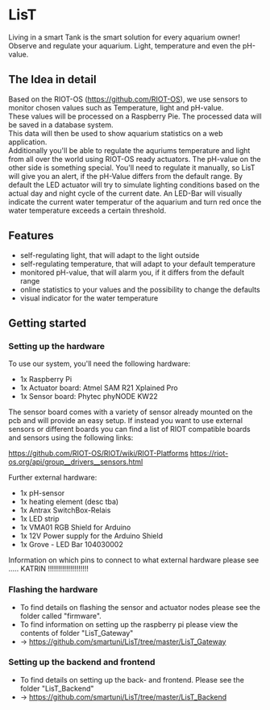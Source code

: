 # LisT

Living in a smart Tank is the smart solution for every aquarium owner!  
Observe and regulate your aquarium. Light, temperature and even the pH-value.

## The Idea in detail

Based on the RIOT-OS (https://github.com/RIOT-OS), we use sensors to monitor chosen values such as
Temperature, light and pH-value.  
These values will be processed on a Raspberry Pie. The processed data will be saved in a database system.  
This data will then be used to show aquarium statistics on a web application.  
Additionally you'll be able to regulate the aquriums temperature and light from all over the world using RIOT-OS ready actuators. The pH-value on the other side is something special. You'll need to regulate it manually, so LisT will give you an alert, if the pH-Value differs from the default range.
By default the LED actuator will try to simulate lighting conditions based on the actual day and night cycle of the current date. An LED-Bar will visually indicate the current water temperatur of the aquarium and turn red once the water temperature exceeds a certain threshold.

## Features

* self-regulating light, that will adapt to the light outside
* self-regulating temperature, that will adapt to your default temperature
* monitored pH-value, that will alarm you, if it differs from the default range
* online statistics to your values and the possibility to change the defaults
* visual indicator for the water temperature

## Getting started

### Setting up the hardware

To use our system, you'll need the following hardware:

* 1x Raspberry Pi
* 1x Actuator board: Atmel SAM R21 Xplained Pro
* 1x Sensor board: Phytec phyNODE KW22

The sensor board comes with a variety of sensor already mounted on the pcb and will provide an easy setup. If instead you want to use external sensors or different boards you can find a list of RIOT compatible boards and sensors using the following links:

https://github.com/RIOT-OS/RIOT/wiki/RIOT-Platforms
https://riot-os.org/api/group__drivers__sensors.html

Further external hardware:

* 1x pH-sensor
* 1x heating element (desc tba)
* 1x Antrax SwitchBox-Relais
* 1x LED strip
* 1x VMA01 RGB Shield for Arduino
* 1x 12V Power supply for the Arduino Shield
* 1x Grove - LED Bar 104030002

Information on which pins to connect to what external hardware please see ..... KATRIN !!!!!!!!!!!!!!!!!!!!

### Flashing the hardware 

* To find details on flashing the sensor and actuator nodes please see the folder called "firmware".
* To find information on setting up the raspberry pi please view the contents of folder "LisT_Gateway"
* -> https://github.com/smartuni/LisT/tree/master/LisT_Gateway

### Setting up the backend and frontend

* To find details on setting up the back- and frontend. Please see the folder "LisT_Backend"
* -> https://github.com/smartuni/LisT/tree/master/LisT_Backend
